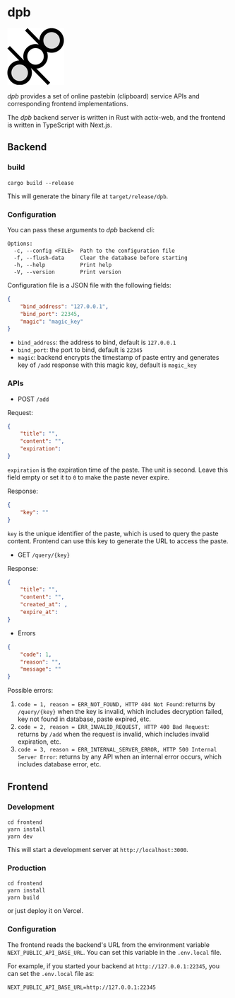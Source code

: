 # dpb

![](frontend/public/favicon.ico) 

*dpb* provides a set of online pastebin (clipboard) service APIs and corresponding frontend implementations.

The *dpb* backend server is written in Rust with actix-web, and the frontend is written in TypeScript with Next.js.

## Backend

### build

```shell
cargo build --release
```

This will generate the binary file at `target/release/dpb`.

### Configuration

You can pass these arguments to *dpb* backend cli:

```
Options:
  -c, --config <FILE>  Path to the configuration file
  -f, --flush-data     Clear the database before starting
  -h, --help           Print help
  -V, --version        Print version
```

Configuration file is a JSON file with the following fields:

```json
{
    "bind_address": "127.0.0.1",
    "bind_port": 22345,
    "magic": "magic_key"
}
```

- `bind_address`: the address to bind, default is `127.0.0.1`
- `bind_port`: the port to bind, default is `22345`
- `magic`: backend encrypts the timestamp of paste entry and generates key of `/add` response with this magic key, default is `magic_key`

### APIs

- POST `/add`

Request:

```json
{
    "title": "",
    "content": "",
    "expiration": 
}
```

`expiration` is the expiration time of the paste. The unit is second. Leave this field empty or set it to `0` to make the paste never expire.

Response:

```json
{
    "key": ""
}
```

`key` is the unique identifier of the paste, which is used to query the paste content. Frontend can use this key to generate the URL to access the paste.

- GET `/query/{key}`

Response:

```json
{
    "title": "",
    "content": "",
    "created_at": ,
    "expire_at": 
}
```

- Errors

```json
{
    "code": 1,
    "reason": "",
    "message": ""
}
```

Possible errors:

1. `code = 1, reason = ERR_NOT_FOUND, HTTP 404 Not Found`: returns by `/query/{key}` when the key is invalid, which includes decryption failed, key not found in database, paste expired, etc.
2. `code = 2, reason = ERR_INVALID_REQUEST, HTTP 400 Bad Request`: returns by `/add` when the request is invalid, which includes invalid expiration, etc.
3. `code = 3, reason = ERR_INTERNAL_SERVER_ERROR, HTTP 500 Internal Server Error`: returns by any API when an internal error occurs, which includes database error, etc.

## Frontend

### Development

```shell
cd frontend
yarn install
yarn dev
```

This will start a development server at `http://localhost:3000`.

### Production

```shell
cd frontend
yarn install
yarn build
```

or just deploy it on Vercel.

### Configuration

The frontend reads the backend's URL from the environment variable `NEXT_PUBLIC_API_BASE_URL`. You can set this variable in the `.env.local` file.

For example, if you started your backend at `http://127.0.0.1:22345`, you can set the `.env.local` file as:

```
NEXT_PUBLIC_API_BASE_URL=http://127.0.0.1:22345
```

